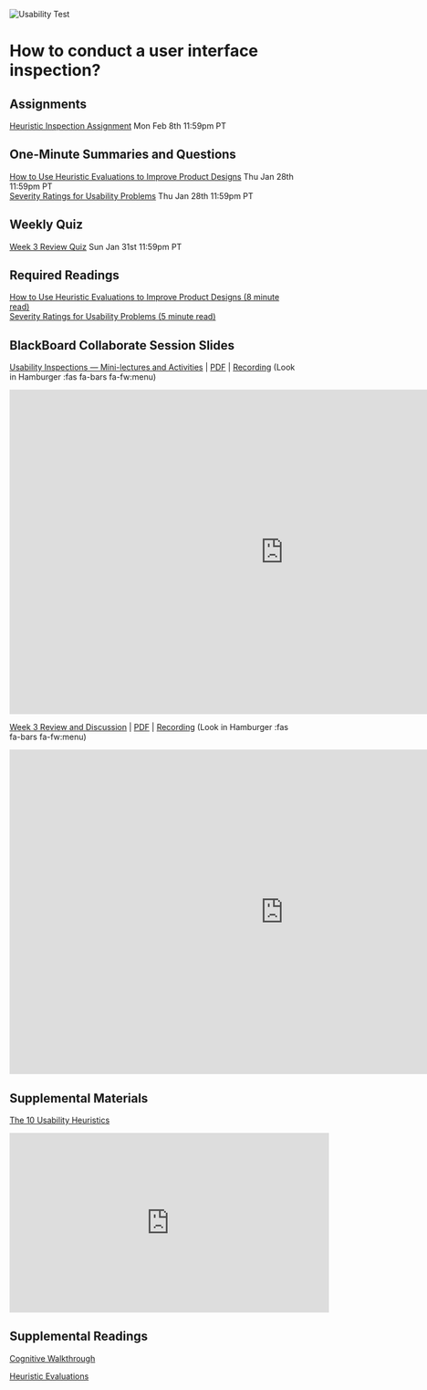 ![Usability Test](../../assets/images/course-3/4642289926_7964e733d1_b.jpg ':class=banner-image')

# How to conduct a user interface inspection?

## Assignments
[Heuristic Inspection Assignment](https://canvas.sfu.ca/courses/59869/assignments/583039) <span class='badge'> Mon Feb 8th 11:59pm PT</span>  

## One-Minute Summaries and Questions  
[How to Use Heuristic Evaluations to Improve Product Designs](https://canvas.sfu.ca/courses/59869/assignments/583032) <span class='badge'>Thu Jan 28th 11:59pm PT</span>  
[Severity Ratings for Usability Problems](https://canvas.sfu.ca/courses/59869/assignments/583035) <span class='badge'>Thu Jan 28th 11:59pm PT</span>  

## Weekly Quiz
[Week 3 Review Quiz](https://canvas.sfu.ca/courses/62884/assignments/642596) <span class='badge'>Sun Jan 31st 11:59pm PT</span>  

## Required Readings  
[How to Use Heuristic Evaluations to Improve Product Designs (8 minute read)](https://xd.adobe.com/ideas/process/user-testing/how-to-heuristic-evaluation-analysis-ux-design/)  
[Severity Ratings for Usability Problems (5 minute read)](https://www.nngroup.com/articles/how-to-rate-the-severity-of-usability-problems/)  

## BlackBoard Collaborate Session Slides
[Usability Inspections — Mini-lectures and Activities](https://docs.google.com/presentation/d/e/2PACX-1vSnjRHSOVkJNEJXg7g9FbDwp_XdEus8w1aOc5x_FNluoU_yBme1uW5LZRRzlCg8ULAL3FWvtPcY5NA5/pub?start=false&loop=false&delayms=3000) | [PDF](https://canvas.sfu.ca/courses/59869/files/folder/Downloads/Slides%20PDFs/Mini-Lectures%20and%20Activities/Week-03) | [Recording](https://canvas.sfu.ca/courses/59869/external_tools/3544) (Look in Hamburger :fas fa-bars fa-fw:menu)

<div class="video-container-16by9"><iframe src="https://docs.google.com/presentation/d/e/2PACX-1vSnjRHSOVkJNEJXg7g9FbDwp_XdEus8w1aOc5x_FNluoU_yBme1uW5LZRRzlCg8ULAL3FWvtPcY5NA5/embed?start=false&loop=false&delayms=3000" frameborder="0" width="960" height="569" allowfullscreen="true" mozallowfullscreen="true" webkitallowfullscreen="true"></iframe></div>

[Week 3 Review and Discussion](https://docs.google.com/presentation/d/e/2PACX-1vTtuoW_jgUevUlfaQhk2sCiE39Iqq5B1nf9KJMNgeYMNdu5tl6MoONo1ZeFJSgwdqI3KgtNgBZwrtzI/pub?start=false&loop=false&delayms=3000) | [PDF](https://canvas.sfu.ca/courses/59869/files/folder/Downloads/Slides%20PDFs/Review%20and%20Discussion/Week-03) | [Recording](https://canvas.sfu.ca/courses/59869/external_tools/3544) (Look in Hamburger :fas fa-bars fa-fw:menu)

<div class="video-container-16by9"><iframe src="https://docs.google.com/presentation/d/e/2PACX-1vTtuoW_jgUevUlfaQhk2sCiE39Iqq5B1nf9KJMNgeYMNdu5tl6MoONo1ZeFJSgwdqI3KgtNgBZwrtzI/embed?start=false&loop=false&delayms=3000" frameborder="0" width="960" height="569" allowfullscreen="true" mozallowfullscreen="true" webkitallowfullscreen="true"></iframe></div>

## Supplemental Materials  
[The 10 Usability Heuristics](https://www.youtube.com/playlist?list=PLJOFJ3Ok_idtb2YeifXlG1-TYoMBLoG6I)  
<div class="video-container-16by9"><iframe width="560" height="315" src="https://www.youtube.com/embed/videoseries?list=PLJOFJ3Ok_idtb2YeifXlG1-TYoMBLoG6I" title="YouTube video player" frameborder="0" allow="accelerometer; autoplay; clipboard-write; encrypted-media; gyroscope; picture-in-picture" allowfullscreen></iframe></div>

## Supplemental Readings

[Cognitive Walkthrough](ux-techniques-guide/07.how-to-conduct-a-user-interface-inspection/cognitive-walkthroughs.md ':include')

[Heuristic Evaluations](ux-techniques-guide/07.how-to-conduct-a-user-interface-inspection/heuristic-evaluations.md ':include')
